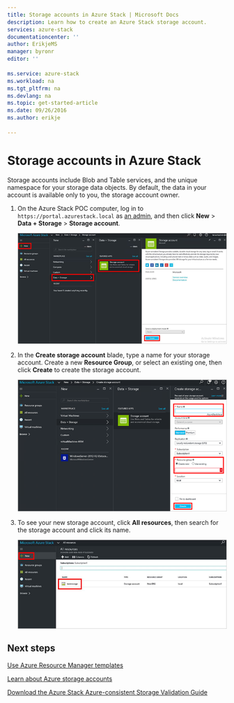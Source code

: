 ```yaml
---
title: Storage accounts in Azure Stack | Microsoft Docs
description: Learn how to create an Azure Stack storage account.
services: azure-stack
documentationcenter: ''
author: ErikjeMS
manager: byronr
editor: ''

ms.service: azure-stack
ms.workload: na
ms.tgt_pltfrm: na
ms.devlang: na
ms.topic: get-started-article
ms.date: 09/26/2016
ms.author: erikje

---
```

# Storage accounts in Azure Stack
Storage accounts include Blob and Table services, and the unique namespace for your storage data objects. By default, the data in your account is available only to you, the storage account owner.

1. On the Azure Stack POC computer, log in to `https://portal.azurestack.local` as [an admin](azure-stack-connect-azure-stack.md#log-in-as-a-service-administrator), and then click **New** > **Data + Storage** > **Storage account**.
   
   ![](media/azure-stack-provision-storage-account/image01.png)
2. In the **Create storage account** blade, type a name for your storage account. Create a new **Resource Group**, or select an existing one, then click **Create** to create the storage account.
   
   ![](media/azure-stack-provision-storage-account/image02.png)
3. To see your new storage account, click **All resources**, then search for the storage account and click its name.
   
    ![](media/azure-stack-provision-storage-account/image03.png)

## Next steps
[Use Azure Resource Manager templates](azure-stack-arm-templates.md)

[Learn about Azure storage accounts](../storage/storage-create-storage-account.md)

[Download the Azure Stack Azure-consistent Storage Validation Guide](http://aka.ms/azurestacktp1doc)

<!--HONumber=Sep16_HO4-->


